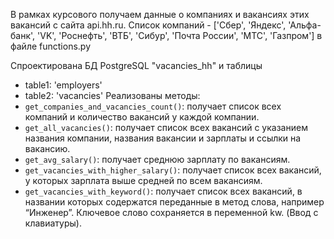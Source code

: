 В рамках курсового получаем  данные о компаниях и вакансиях этих вакансий с сайта api.hh.ru.
Список компаний - ['Сбер', 'Яндекс', 'Альфа-банк', 'VK', 'Роснефть', 'ВТБ', 'Сибур', 'Почта России', 'МТС',
                     'Газпром'] в файле functions.py

Спроектирована  БД PostgreSQL "vacancies_hh" и таблицы 
- table1: 'employers'
- table2: 'vacancies'
Реализованы методы:
- `get_companies_and_vacancies_count()`: получает список всех компаний и количество вакансий у каждой компании.
- `get_all_vacancies()`: получает список всех вакансий с указанием названия компании, названия вакансии и зарплаты и ссылки на вакансию.
- `get_avg_salary()`: получает среднюю зарплату по вакансиям.
- `get_vacancies_with_higher_salary()`: получает список всех вакансий, у которых зарплата выше средней по всем вакансиям.
- `get_vacancies_with_keyword()`: получает список всех вакансий, в названии которых содержатся переданные в метод слова, например “Инженер”. Ключевое слово сохраняется в переменной kw. (Ввод с клавиатуры).


